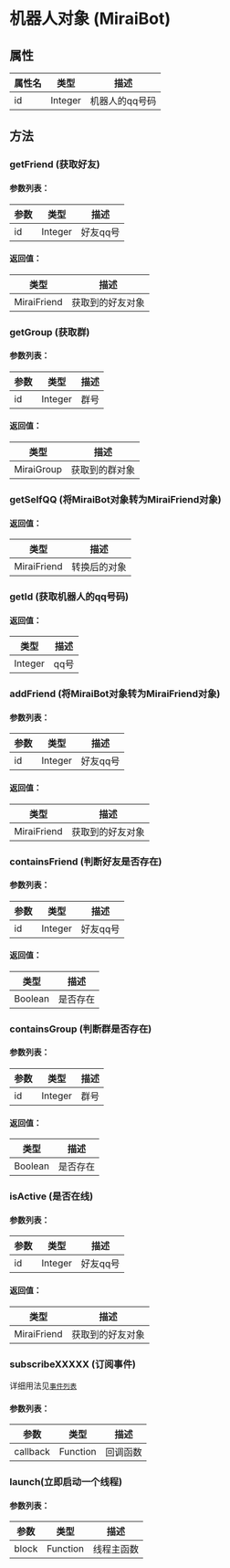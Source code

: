 # 机器人对象 (MiraiBot)

## 属性

| 属性名 | 类型    | 描述           |
| ------ | ------- | -------------- |
| id     | Integer | 机器人的qq号码 |

## 方法

### getFriend (获取好友)

#### 参数列表：

| 参数 | 类型    | 描述     |
| ---- | ------- | -------- |
| id   | Integer | 好友qq号 |

#### 返回值：

| 类型        | 描述             |
| ----------- | ---------------- |
| MiraiFriend | 获取到的好友对象 |


### getGroup (获取群)

#### 参数列表：

| 参数 | 类型    | 描述 |
| ---- | ------- | ---- |
| id   | Integer | 群号 |

#### 返回值：

| 类型       | 描述           |
| ---------- | -------------- |
| MiraiGroup | 获取到的群对象 |

### getSelfQQ (将MiraiBot对象转为MiraiFriend对象)

#### 返回值：

| 类型        | 描述         |
| ----------- | ------------ |
| MiraiFriend | 转换后的对象 |

### getId (获取机器人的qq号码)

#### 返回值：

| 类型    | 描述 |
| ------- | ---- |
| Integer | qq号 |

### addFriend (将MiraiBot对象转为MiraiFriend对象)

#### 参数列表：

| 参数 | 类型    | 描述     |
| ---- | ------- | -------- |
| id   | Integer | 好友qq号 |

#### 返回值：

| 类型        | 描述             |
| ----------- | ---------------- |
| MiraiFriend | 获取到的好友对象 |

### containsFriend (判断好友是否存在)

#### 参数列表：

| 参数 | 类型    | 描述     |
| ---- | ------- | -------- |
| id   | Integer | 好友qq号 |

#### 返回值：

| 类型    | 描述     |
| ------- | -------- |
| Boolean | 是否存在 |

### containsGroup (判断群是否存在)

#### 参数列表：

| 参数 | 类型    | 描述 |
| ---- | ------- | ---- |
| id   | Integer | 群号 |

#### 返回值：

| 类型    | 描述     |
| ------- | -------- |
| Boolean | 是否存在 |

### isActive (是否在线)

#### 参数列表：

| 参数 | 类型    | 描述     |
| ---- | ------- | -------- |
| id   | Integer | 好友qq号 |

#### 返回值：

| 类型        | 描述             |
| ----------- | ---------------- |
| MiraiFriend | 获取到的好友对象 |

### subscribeXXXXX (订阅事件)

详细用法见[`事件列表`](/docs/events.md)

#### 参数列表：

| 参数     | 类型     | 描述     |
| -------- | -------- | -------- |
| callback | Function | 回调函数 |

### launch(立即启动一个线程)

#### 参数列表：

| 参数  | 类型     | 描述       |
| ----- | -------- | ---------- |
| block | Function | 线程主函数 |


# 